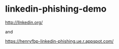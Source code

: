 # linkedin-phishing-demo

<!-- http://linkedin3.org/ -->

http://llnkedin.org/

and

https://henryfbp-linkedin-phishing.ue.r.appspot.com/
